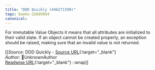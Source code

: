 ```yaml
---
title: "DDD Quickly (446271390)"
tags: books-22695054
canonical: 
---
```


For immutable Value Objects it means that all attributes are initialized to their valid state. If an object cannot be created properly, an exception should be raised, making sure that an invalid value is not returned.


[[_Source_: DDD Quickly - [Source URL](){:target="_blank"}<br>
_Author_: UnknownAuthor<br>
[Readwise URL](https://readwise.io/open/446271390){:target="_blank"}
::wrap]]